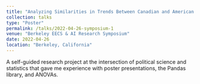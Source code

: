 ```yaml
---
title: "Analyzing Similarities in Trends Between Canadian and American Political Attitudes Through Electoral History"
collection: talks
type: "Poster"
permalink: /talks/2022-04-26-symposium-1
venue: "Berkeley EECS & AI Research Symposium"
date: 2022-04-26
location: "Berkeley, California"
---
```


A self-guided research project at the intersection of political science and statistics that gave me experience with poster presentations, the Pandas library, and ANOVAs.